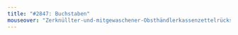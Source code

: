 ```yaml
---
title: "#2847: Buchstaben"
mouseover: "Zerknüllter-und-mitgewaschener-Obsthändlerkassenzettelrückseitenstaben."
---
```

